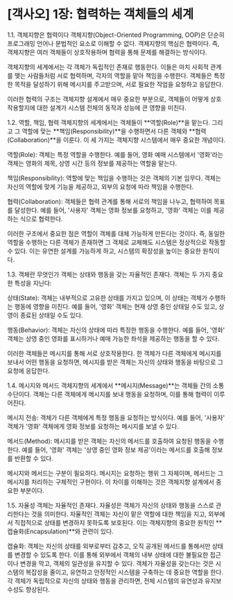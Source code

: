 # [객사오] 1장: 협력하는 객체들의 세계

1.1. 객체지향은 협력이다
객체지향(Object-Oriented Programming, OOP)은 단순히 프로그래밍 언어나 문법적인 요소로 이해할 수 없다. 객체지향의 핵심은 협력이다. 즉, 객체지향은 여러 객체들이 상호작용하며 협력을 통해 문제를 해결하는 방식이다.

객체지향의 세계에서는 각 객체가 독립적인 존재로 행동한다. 이들은 마치 사회적 관계를 맺는 사람들처럼 서로 협력하며, 각자의 역할을 맡아 책임을 수행한다. 객체들은 특정한 목적을 달성하기 위해 메시지를 주고받으며, 서로 필요한 작업을 요청하고 응답한다.

이러한 협력의 구조는 객체지향 설계에서 매우 중요한 부분으로, 객체들이 어떻게 상호작용할지에 대한 설계가 시스템 전체의 동작과 성능에 큰 영향을 미친다.

1.2. 역할, 책임, 협력
객체지향의 세계에서는 객체들이 **역할(Role)**을 맡는다. 그리고 그 역할에 맞는 **책임(Responsibility)**을 수행하면서 다른 객체와 **협력(Collaboration)**을 이룬다. 이 세 가지는 객체지향 시스템에서 매우 중요한 개념이다.

역할(Role): 객체는 특정 역할을 수행한다. 예를 들어, 영화 예매 시스템에서 '영화'라는 객체는 영화의 제목, 상영 시간 등의 정보를 제공하는 역할을 맡는다.

책임(Responsibility): 역할에 맞는 책임을 수행하는 것은 객체의 기본 임무다. 객체는 자신의 역할에 맞게 기능을 제공하고, 외부의 요청에 따라 책임을 수행한다.

협력(Collaboration): 객체들은 협력 관계를 통해 서로의 책임을 나누고, 협력하여 목표를 달성한다. 예를 들어, '사용자' 객체는 영화 정보를 요청하고, '영화' 객체는 이를 제공하는 식으로 협력한다.

이러한 구조에서 중요한 점은 역할이 객체를 대체 가능하게 만든다는 것이다. 즉, 동일한 역할을 수행하는 다른 객체가 존재하면 그 객체로 교체해도 시스템은 정상적으로 작동할 수 있다. 이는 유연한 설계를 가능하게 하고, 시스템의 확장성을 높이는 중요한 원칙이다.

1.3. 객체란 무엇인가
객체는 상태와 행동을 갖는 자율적인 존재다. 객체는 두 가지 중요한 특성을 지닌다:

상태(State): 객체는 내부적으로 고유한 상태를 가지고 있으며, 이 상태는 객체가 수행하는 행동에 영향을 미친다. 예를 들어, '영화' 객체는 현재 상영 중인 상태일 수도 있고, 상영이 종료된 상태일 수도 있다.

행동(Behavior): 객체는 자신의 상태에 따라 특정한 행동을 수행한다. 예를 들어, '영화' 객체는 상영 중인 영화를 표시하거나 예매 가능한 좌석을 제공하는 행동을 할 수 있다.

이러한 객체들은 메시지를 통해 서로 상호작용한다. 한 객체가 다른 객체에게 메시지를 보내서 어떤 행동을 요청하면, 메시지를 받은 객체는 자신의 상태와 행동을 바탕으로 그 요청에 응답한다.

1.4. 메시지와 메서드
객체지향의 세계에서 **메시지(Message)**는 객체들 간의 소통 수단이다. 객체는 다른 객체에게 메시지를 보내 행동을 요청하며, 이를 통해 협력이 이루어진다.

메시지 전송: 객체가 다른 객체에게 특정 행동을 요청하는 방식이다. 예를 들어, '사용자' 객체가 '영화' 객체에게 영화 정보를 요청하는 메시지를 보낼 수 있다.

메서드(Method): 메시지를 받은 객체는 자신의 메서드를 호출하여 요청된 행동을 수행한다. 예를 들어, '영화' 객체는 '상영 중인 영화 정보 제공'이라는 메서드를 호출해 정보를 반환할 수 있다.

메시지와 메서드는 구분이 필요하다. 메시지는 요청하는 행위 그 자체이며, 메서드는 그 메시지를 처리하는 구체적인 구현이다. 이 차이를 이해하는 것은 객체지향 설계에서 중요한 부분이다.

1.5. 자율성
객체는 자율적인 존재다. 자율성은 객체가 자신의 상태와 행동을 스스로 관리한다는 것을 의미한다. 자율적인 객체는 자신이 맡은 역할에 대한 책임을 지고, 외부에서 직접적으로 상태를 변경하지 못하도록 보호된다. 이는 객체지향의 중요한 원칙인 **캡슐화(Encapsulation)**와 관련이 있다.

캡슐화: 객체는 자신의 상태를 외부로부터 감추고, 오직 공개된 메서드를 통해서만 상태를 변경할 수 있도록 한다. 이를 통해 외부에서 객체의 내부 상태에 대한 불필요한 접근이나 변경을 막고, 객체의 일관성을 유지할 수 있다.
객체가 자율성을 갖는다는 것은 시스템의 복잡성을 줄이고, 유연하고 안정적인 시스템을 구축하는 데 중요한 역할을 한다. 각 객체가 독립적으로 자신의 상태와 행동을 관리하면, 전체 시스템의 유연성과 유지보수성도 향상된다.
